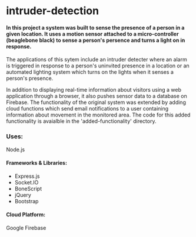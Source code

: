 # intruder-detection

#### In this project a system was built to sense the presence of a person in a given location. It uses a motion sensor attached to a micro-controller (beaglebone black) to sense a person's persence and turns a light on in response. 

The applications of this sytem include an intruder detecter where an alarm is triggered in response to a person's uninvited presence in a location or an automated lighting system which turns on the lights when it senses a person's presence.

In addition to displaying real-time information about visitors using a web application through a browser, it also pushes sensor data to a database on Firebase. The functionality of the original system was extended by adding cloud functions which send email notifications to a user containing information about movement in the monitored area. The code for this added functionality is avaialble in the 'added-functionality' directory. 

### Uses:
Node.js
#### Frameworks & Libraries:
* Express.js
* Socket.IO
* BoneScript
* jQuery
* Bootstrap
#### Cloud Platform:
Google Firebase

